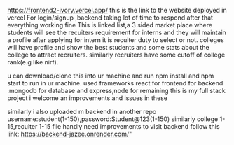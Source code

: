 https://frontend2-ivory.vercel.app/
this is the link to the website deployed in vercel
For login/signup ,backend taking lot of time to respond after that everything working fine
This is linked list,a 3 sided market place where students will see the recuiters requirement for interns and they will maintain a profile 
after applying for intern it is recuiter duty to select or not.
 colleges will  have profile and show the best students and some stats about the college to attract recruiters.
 similarly recruiters have some cutoff of college rank(e.g like nirf).

 u can download/clone this into ur machine and run npm install and npm start to run in ur machine.
 used frameworks react for frontend
 for backend :mongodb for database and express,node for remaining 
 this is my full stack project i welcome an improvements and issues in these 

 similarly i also uploaded m backend in another repo  
 username:student(1-150),password:Student@123(1-150)
 similarly college 1-15,recuiter 1-15
 file handly need improvements
 to visit backend follow this link: https://backend-jazee.onrender.com/"
